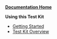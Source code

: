 **[Documentation Home](Home)**

**Using this Test Kit**
  - [Getting Started](../?tab=readme-ov-file#getting-started)
  - [Test Kit Overview](Overview.md)